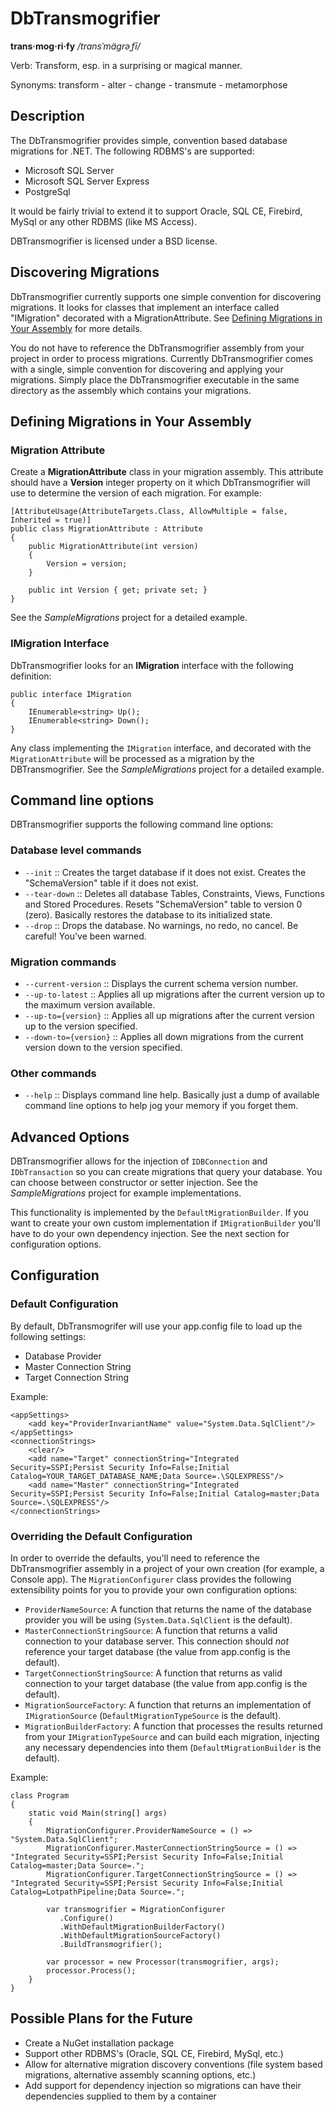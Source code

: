 ﻿DbTransmogrifier
================

**trans·mog·ri·fy** */transˈmägrəˌfī/*

Verb: Transform, esp. in a surprising or magical manner.

Synonyms: transform - alter - change - transmute - metamorphose

Description
-----------

The DbTransmogrifier provides simple, convention based database migrations for .NET.  The following RDBMS's are supported:

* Microsoft SQL Server
* Microsoft SQL Server Express
* PostgreSql

It would be fairly trivial to extend it to support Oracle, SQL CE, Firebird, MySql or any other RDBMS (like MS Access).

DBTransmogrifier is licensed under a BSD license.

Discovering Migrations
----------------------

DbTransmogrifier currently supports one simple convention for discovering migrations.  It looks for classes that implement an interface called "IMigration" decorated with a MigrationAttribute.  See [Defining Migrations in Your Assembly](#defining-migrations-in-your-assembly) for more details.

You do not have to reference the DbTransmogrifier assembly from your project in order to process migrations.  Currently DbTransmogrifier comes with a single, simple convention for discovering and applying your migrations.  Simply place the DbTransmogrifier executable in the same directory as the assembly which contains your migrations.


Defining Migrations in Your Assembly
------------------------------------

### Migration Attribute

Create a **MigrationAttribute** class in your migration assembly.  This attribute should have a **Version** integer property on it which DbTransmogrifier will use to determine the version of each migration.  For example:

```
[AttributeUsage(AttributeTargets.Class, AllowMultiple = false, Inherited = true)]
public class MigrationAttribute : Attribute
{
	public MigrationAttribute(int version)
	{
		Version = version;
	}

	public int Version { get; private set; }
}
```

See the *SampleMigrations* project for a detailed example.

### IMigration Interface

DbTransmogrifier looks for an **IMigration** interface with the following definition:

```
public interface IMigration
{
	IEnumerable<string> Up();
	IEnumerable<string> Down();
}
```

Any class implementing the ```IMigration``` interface, and decorated with the ```MigrationAttribute``` will be processed as a migration by the DBTransmogrifier. See the *SampleMigrations* project for a detailed example.

Command line options
------------------------------------

DBTransmogrifier supports the following command line options:

### Database level commands

* ```--init``` :: Creates the target database if it does not exist. Creates the "SchemaVersion" table if it does not exist.
* ```--tear-down``` :: Deletes all database Tables, Constraints, Views, Functions and Stored Procedures. Resets "SchemaVersion" table to version 0 (zero).  Basically restores the database to its initialized state.
* ```--drop``` :: Drops the database. No warnings, no redo, no cancel.  Be careful! You've been warned.

### Migration commands

* ```--current-version``` :: Displays the current schema version number.
* ```--up-to-latest``` :: Applies all up migrations after the current version up to the maximum version available.
* ```--up-to={version}``` :: Applies all up migrations after the current version up to the version specified.
* ```--down-to={version}``` :: Applies all down migrations from the current version down to the version specified.

### Other commands

* ```--help``` :: Displays command line help. Basically just a dump of available command line options to help jog your memory if you forget them.

Advanced Options
----------------

DBTransmogrifier allows for the injection of ```IDBConnection``` and ```IDbTransaction``` so you can create migrations that query your database. You can choose between constructor or setter injection.  See the *SampleMigrations* project for example implementations.

This functionality is implemented by the ```DefaultMigrationBuilder```. If you want to create your own custom implementation if ```IMigrationBuilder``` you'll have to do your own dependency injection.  See the next section for configuration options.

Configuration
-------------

### Default Configuration

By default, DbTransmogrifer will use your app.config file to load up the following settings:

* Database Provider
* Master Connection String
* Target Connection String

Example:

	<appSettings>
		<add key="ProviderInvariantName" value="System.Data.SqlClient"/>
	</appSettings>
	<connectionStrings>
		<clear/>
		<add name="Target" connectionString="Integrated Security=SSPI;Persist Security Info=False;Initial Catalog=YOUR_TARGET_DATABASE_NAME;Data Source=.\SQLEXPRESS"/>
		<add name="Master" connectionString="Integrated Security=SSPI;Persist Security Info=False;Initial Catalog=master;Data Source=.\SQLEXPRESS"/>
	</connectionStrings>

### Overriding the Default Configuration

In order to override the defaults, you'll need to reference the DbTransmogrifier assembly in a project of your own creation (for example, a Console app).  The ```MigrationConfigurer``` class provides the following extensibility points for you to provide your own configuration options:

* ```ProviderNameSource```: A function that returns the name of the database provider you will be using (```System.Data.SqlClient``` is the default).
* ```MasterConnectionStringSource```: A function that returns a valid connection to your database server. This connection should *not* reference your target database (the value from app.config is the default).
* ```TargetConnectionStringSource```: A function that returns as valid connection to your target database (the value from app.config is the default).
* ```MigrationSourceFactory```: A function that returns an implementation of ```IMigrationSource``` (```DefaultMigrationTypeSource``` is the default).
* ```MigrationBuilderFactory```: A function that processes the results returned from your ```IMigrationTypeSource``` and can build each migration, injecting any necessary dependencies into them (```DefaultMigrationBuilder``` is the default).

Example:

    class Program
    {
        static void Main(string[] args)
        {
            MigrationConfigurer.ProviderNameSource = () => "System.Data.SqlClient";
            MigrationConfigurer.MasterConnectionStringSource = () => "Integrated Security=SSPI;Persist Security Info=False;Initial Catalog=master;Data Source=.";
            MigrationConfigurer.TargetConnectionStringSource = () => "Integrated Security=SSPI;Persist Security Info=False;Initial Catalog=LotpathPipeline;Data Source=.";

            var transmogrifier = MigrationConfigurer
               .Configure()
               .WithDefaultMigrationBuilderFactory()
               .WithDefaultMigrationSourceFactory()
               .BuildTransmogrifier();

            var processor = new Processor(transmogrifier, args);
            processor.Process();
        }
    }

Possible Plans for the Future
-----------------------------

* Create a NuGet installation package
* Support other RDBMS's (Oracle, SQL CE, Firebird, MySql, etc.)
* Allow for alternative migration discovery conventions (file system based migrations, alternative assembly scanning options, etc.)
* Add support for dependency injection so migrations can have their dependencies supplied to them by a container